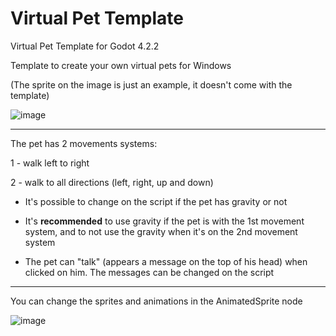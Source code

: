 # Virtual Pet Template
Virtual Pet Template for Godot 4.2.2

Template to create your own virtual pets for Windows

(The sprite on the image is just an example, it doesn't come with the template)

![image](https://github.com/rtvr5656/vpet/assets/98553002/34374798-e87d-4152-a95c-a9109eaaf6ef)

---

The pet has 2 movements systems:

1 - walk left to right

2 - walk to all directions (left, right, up and down)

- It's possible to change on the script if the pet has gravity or not

- It's **recommended** to use gravity if the pet is with the 1st movement system, and to not use the gravity when it's on the 2nd movement system

- The pet can "talk" (appears a message on the top of his head) when clicked on him. The messages can be changed on the script

---

You can change the sprites and animations in the AnimatedSprite node

![image](https://github.com/rtvr5656/vpet/assets/98553002/1906058f-6933-444a-a80c-e22c5bf1c290)

